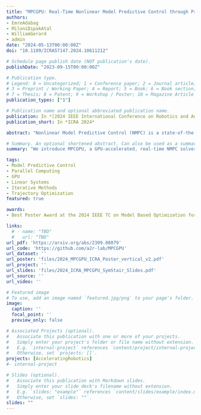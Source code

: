 ```yaml
---
title: "MPCGPU: Real-Time Nonlinear Model Predictive Control through Preconditioned Conjugate Gradient on the GPU"
authors:
- EmreAdabag
- MiloniDipakAtal
- WilliamGerard
- admin
date: "2024-05-13T00:00:00Z"
doi: "10.1109/ICRA57147.2024.10611212"

# Schedule page publish date (NOT publication's date).
publishDate: "2023-09-15T00:00:00Z"

# Publication type.
# Legend: 0 = Uncategorized; 1 = Conference paper; 2 = Journal article;
# 3 = Preprint / Working Paper; 4 = Report; 5 = Book; 6 = Book section;
# 7 = Thesis; 8 = Patent; 9 = Workshop / Poster; 10 = Magazine Article
publication_types: ["1"]

# Publication name and optional abbreviated publication name.
publication: In *[2024 IEEE International Conference on Robotics and Automation (ICRA)](http://ieee-icra.org/)*
publication_short: In *ICRA 2024*

abstract: "Nonlinear Model Predictive Control (NMPC) is a state-of-the-art approach for locomotion and manipulation which leverages trajectory optimization at each control step. While the performance of this approach is computationally bounded, implementations of direct trajectory optimization that use iterative methods to solve the underlying moderately-large and sparse linear systems, are a natural fit for parallel hardware acceleration. In this work, we introduce MPCGPU, a GPU-accelerated, real-time NMPC solver that leverages an accelerated preconditioned conjugate gradient (PCG) linear system solver at its core. We show that MPCGPU increases the scalability and real-time performance of NMPC, solving larger problems, at faster rates. In particular, for tracking tasks using the Kuka IIWA manipulator, MPCGPU is able to scale to kilohertz control rates with trajectories as long as 512 knot points. This is driven by a custom PCG solver which outperforms state-of-the-art, CPU-based, linear system solvers by at least 10x for a majority of solves and 3.6x on average."

# Summary. An optional shortened abstract. Can also be used as a summary for an extended abstract or poster etc.
summary: "We introduce MPCGPU, a GPU-accelerated, real-time NMPC solver that leverages an accelerated preconditioned conjugate gradient (PCG) linear system solver at its core. We show that MPCGPU increases the scalability and real-time performance of NMPC, solving larger problems, at faster rates. In particular, for tracking tasks using the Kuka IIWA manipulator, MPCGPU is able to scale to kilohertz control rates with trajectories as long as 512 knot points. This is driven by a custom PCG solver which outperforms state-of-the-art, CPU-based, linear system solvers by at least 10x for a majority of solves and 3.6x on average."

tags:
- Model Predictive Control
- Parallel Computing
- GPU
- Linear Systems
- Iterative Methods
- Trajectory Optimization
featured: true

awards:
- Best Poster Award at the 2024 IEEE TC on Model Based Optimization for Robotics Virtual Poster Session

links:
  # - name: "TBD"
  #   url: "TBD"
url_pdf: 'https://arxiv.org/abs/2309.08079'
url_code: 'https://github.com/a2r-lab/MPCGPU'
url_dataset: ''
url_poster: 'files/2024_MPCGPU_ICRA_Poster_vertical_v2.pdf'
url_project: ''
url_slides: 'files/2024_ICRA_MPCGPU_SymStair_Slides.pdf'
url_source: ''
url_video: ''

# Featured image
# To use, add an image named `featured.jpg/png` to your page's folder. 
image:
  caption: ''
  focal_point: ''
  preview_only: false

# Associated Projects (optional).
#   Associate this publication with one or more of your projects.
#   Simply enter your project's folder or file name without extension.
#   E.g. `internal-project` references `content/project/internal-project/index.md`.
#   Otherwise, set `projects: []`.
projects: [AcceleratingRobotics]
#- internal-project

# Slides (optional).
#   Associate this publication with Markdown slides.
#   Simply enter your slide deck's filename without extension.
#   E.g. `slides: "example"` references `content/slides/example/index.md`.
#   Otherwise, set `slides: ""`.
slides: ""
---
```


<!-- {{% alert note %}}
Click the *Cite* button above to demo the feature to enable visitors to import publication metadata into their reference management software.
{{% /alert %}}

{{% alert note %}}
Click the *Slides* button above to demo Academic's Markdown slides feature.
{{% /alert %}} -->

<!-- Supplementary notes can be added here, including [code and math](https://sourcethemes.com/academic/docs/writing-markdown-latex/). -->


